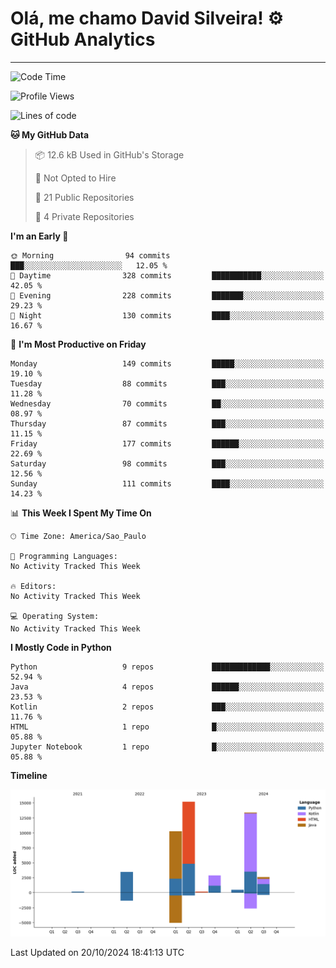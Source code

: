 
# Olá, me chamo David Silveira! ⚙️ GitHub Analytics

---
<!--START_SECTION:waka-->
![Code Time](http://img.shields.io/badge/Code%20Time-209%20hrs%2017%20mins-blue)

![Profile Views](http://img.shields.io/badge/Profile%20Views-0-blue)

![Lines of code](https://img.shields.io/badge/From%20Hello%20World%20I%27ve%20Written-48.5%20thousand%20lines%20of%20code-blue)

**🐱 My GitHub Data** 

> 📦 12.6 kB Used in GitHub's Storage 
 > 
> 🚫 Not Opted to Hire
 > 
> 📜 21 Public Repositories 
 > 
> 🔑 4 Private Repositories 
 > 
**I'm an Early 🐤** 

```text
🌞 Morning                94 commits          ███░░░░░░░░░░░░░░░░░░░░░░   12.05 % 
🌆 Daytime                328 commits         ███████████░░░░░░░░░░░░░░   42.05 % 
🌃 Evening                228 commits         ███████░░░░░░░░░░░░░░░░░░   29.23 % 
🌙 Night                  130 commits         ████░░░░░░░░░░░░░░░░░░░░░   16.67 % 
```
📅 **I'm Most Productive on Friday** 

```text
Monday                   149 commits         █████░░░░░░░░░░░░░░░░░░░░   19.10 % 
Tuesday                  88 commits          ███░░░░░░░░░░░░░░░░░░░░░░   11.28 % 
Wednesday                70 commits          ██░░░░░░░░░░░░░░░░░░░░░░░   08.97 % 
Thursday                 87 commits          ███░░░░░░░░░░░░░░░░░░░░░░   11.15 % 
Friday                   177 commits         ██████░░░░░░░░░░░░░░░░░░░   22.69 % 
Saturday                 98 commits          ███░░░░░░░░░░░░░░░░░░░░░░   12.56 % 
Sunday                   111 commits         ████░░░░░░░░░░░░░░░░░░░░░   14.23 % 
```


📊 **This Week I Spent My Time On** 

```text
🕑︎ Time Zone: America/Sao_Paulo

💬 Programming Languages: 
No Activity Tracked This Week

🔥 Editors: 
No Activity Tracked This Week

💻 Operating System: 
No Activity Tracked This Week
```

**I Mostly Code in Python** 

```text
Python                   9 repos             █████████████░░░░░░░░░░░░   52.94 % 
Java                     4 repos             ██████░░░░░░░░░░░░░░░░░░░   23.53 % 
Kotlin                   2 repos             ███░░░░░░░░░░░░░░░░░░░░░░   11.76 % 
HTML                     1 repo              █░░░░░░░░░░░░░░░░░░░░░░░░   05.88 % 
Jupyter Notebook         1 repo              █░░░░░░░░░░░░░░░░░░░░░░░░   05.88 % 
```



**Timeline**

![Lines of Code chart](https://raw.githubusercontent.com/DavidSilveira80/DavidSilveira80/master/assets/bar_graph.png)


 Last Updated on 20/10/2024 18:41:13 UTC
<!--END_SECTION:waka-->


